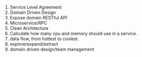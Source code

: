 1. Service Level Agreement
2. Domain Driven Design
3. Expose domain RESTful API
4. Microservice/RPC
5. Clean Architecture
6. Calculate how many cpu and memory should use in a service.
7. data flow, from hottest to coolest.
8. explore/expand/extract
9. domain driven design/team management
